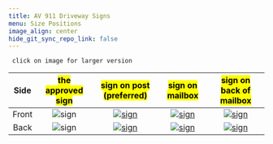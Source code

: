 ```yaml
---
title: AV 911 Driveway Signs
menu: Size Positions
image_align: center
hide_git_sync_repo_link: false
---
```


` click on image for larger version`

Side | <mark>the approved sign</mark> | <mark>sign on post (preferred)</mark> | <mark>sign on mailbox</mark> | <mark>sign on back of mailbox</mark>
:---: |:---: |:---: | :---: | :---:  
Front|![sign](https://files.arborvista.org/projects/av-911-signs/32428_forest_vertical.jpg) | [![sign](https://files.arborvista.org/projects/av-911-signs/Signs_1_Custom.jpg)](https://files.arborvista.org/projects/av-911-signs/Signs_1.jpg) |[![sign](https://files.arborvista.org/projects/av-911-signs/MB_fnt_1_Custom.jpg)](https://files.arborvista.org/projects/av-911-signs/MB_fnt_1.jpg) | [![sign](https://files.arborvista.org/projects/av-911-signs/MB_back_1_Custom.jpg)](https://files.arborvista.org/projects/av-911-signs/MB_back_1.jpg)
Back|![sign](https://files.arborvista.org/projects/av-911-signs/32428_forest_vertical.jpg) | [![sign](https://files.arborvista.org/projects/av-911-signs/Signs_2_Custom.jpg)](https://files.arborvista.org/projects/av-911-signs/Signs_2.jpg) |[![sign](https://files.arborvista.org/projects/av-911-signs/MB_fnt_2_Custom.jpg)](https://files.arborvista.org/projects/av-911-signs/MB_fnt_2.jpg) | [![sign](https://files.arborvista.org/projects/av-911-signs/MB_back_2_Custom.jpg)](https://files.arborvista.org/projects/av-911-signs/MB_back_2.jpg)
